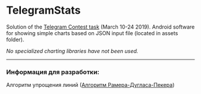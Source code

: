 # TelegramStats

Solution of the [Telegram Contest task](https://t.me/contest/6) (March 10-24 2019).
Android software for showing simple charts based on JSON input file (located in assets folder).

_No specialized charting libraries have not been used._

___
### Информация для разработки:

Алгоритм упрощения линий ([Алгоритм Рамера-Дугласа-Пекера](https://ru.wikipedia.org/wiki/Алгоритм_Рамера_—_Дугласа_—_Пекера))

